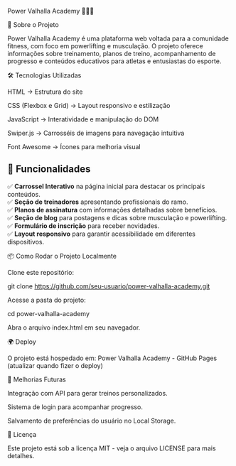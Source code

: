 Power Valhalla Academy 🏋️‍♂️🔥



📌 Sobre o Projeto

Power Valhalla Academy é uma plataforma web voltada para a comunidade fitness, com foco em powerlifting e musculação. O projeto oferece informações sobre treinamento, planos de treino, acompanhamento de progresso e conteúdos educativos para atletas e entusiastas do esporte.

🛠 Tecnologias Utilizadas

HTML → Estrutura do site

CSS (Flexbox e Grid) → Layout responsivo e estilização

JavaScript → Interatividade e manipulação do DOM

Swiper.js → Carrosséis de imagens para navegação intuitiva

Font Awesome → Ícones para melhoria visual

## 🚀 Funcionalidades  
✅ **Carrossel Interativo** na página inicial para destacar os principais conteúdos.  
✅ **Seção de treinadores** apresentando profissionais do ramo.  
✅ **Planos de assinatura** com informações detalhadas sobre benefícios.  
✅ **Seção de blog** para postagens e dicas sobre musculação e powerlifting.  
✅ **Formulário de inscrição** para receber novidades.  
✅ **Layout responsivo** para garantir acessibilidade em diferentes dispositivos.

📦 Como Rodar o Projeto Localmente

Clone este repositório:

git clone https://github.com/seu-usuario/power-valhalla-academy.git

Acesse a pasta do projeto:

cd power-valhalla-academy

Abra o arquivo index.html em seu navegador.

🌍 Deploy

O projeto está hospedado em: Power Valhalla Academy - GitHub Pages (atualizar quando fizer o deploy)

📌 Melhorias Futuras

Integração com API para gerar treinos personalizados.

Sistema de login para acompanhar progresso.

Salvamento de preferências do usuário no Local Storage.

📄 Licença

Este projeto está sob a licença MIT - veja o arquivo LICENSE para mais detalhes.